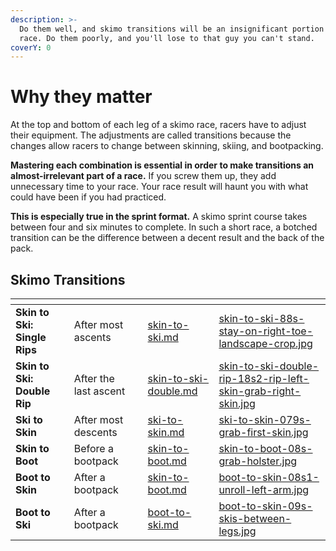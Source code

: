 ```yaml
---
description: >-
  Do them well, and skimo transitions will be an insignificant portion of your
  race. Do them poorly, and you'll lose to that guy you can't stand.
coverY: 0
---
```


# Why they matter

At the top and bottom of each leg of a skimo race, racers have to adjust their equipment. The adjustments are called transitions because the changes allow racers to change between skinning, skiing, and bootpacking.

**Mastering each combination is essential in order to make transitions an almost-irrelevant part of a race.** If you screw them up, they add unnecessary time to your race. Your race result will haunt you with what could have been if you had practiced.

**This is especially true in the sprint format.** A skimo sprint course takes between four and six minutes to complete. In such a short race, a botched transition can be the difference between a decent result and the back of the pack.

## Skimo Transitions

<table data-view="cards"><thead><tr><th></th><th></th><th></th><th data-hidden data-card-target data-type="content-ref"></th><th data-hidden data-card-cover data-type="files"></th></tr></thead><tbody><tr><td><strong>Skin to Ski: Single Rips</strong></td><td>After most ascents</td><td><strong></strong></td><td><a href="what-to-practice/skin-to-ski.md">skin-to-ski.md</a></td><td><a href=".gitbook/assets/skin-to-ski-88s-stay-on-right-toe-landscape-crop.jpg">skin-to-ski-88s-stay-on-right-toe-landscape-crop.jpg</a></td></tr><tr><td><strong>Skin to Ski: Double Rip</strong></td><td>After the last ascent</td><td><strong></strong></td><td><a href="what-to-practice/skin-to-ski-double.md">skin-to-ski-double.md</a></td><td><a href=".gitbook/assets/skin-to-ski-double-rip-18s2-rip-left-skin-grab-right-skin.jpg">skin-to-ski-double-rip-18s2-rip-left-skin-grab-right-skin.jpg</a></td></tr><tr><td><strong>Ski to Skin</strong></td><td>After most descents</td><td><strong></strong></td><td><a href="what-to-practice/ski-to-skin.md">ski-to-skin.md</a></td><td><a href=".gitbook/assets/ski-to-skin-079s-grab-first-skin.jpg">ski-to-skin-079s-grab-first-skin.jpg</a></td></tr><tr><td><strong>Skin to Boot</strong></td><td>Before a bootpack</td><td><strong></strong></td><td><a href="what-to-practice/skin-to-boot.md">skin-to-boot.md</a></td><td><a href=".gitbook/assets/skin-to-boot-08s-grab-holster.jpg">skin-to-boot-08s-grab-holster.jpg</a></td></tr><tr><td><strong>Boot to Skin</strong></td><td>After a bootpack</td><td><strong></strong></td><td><a href="what-to-practice/skin-to-boot.md">skin-to-boot.md</a></td><td><a href=".gitbook/assets/boot-to-skin-08s1-unroll-left-arm.jpg">boot-to-skin-08s1-unroll-left-arm.jpg</a></td></tr><tr><td><strong>Boot to Ski</strong></td><td>After a bootpack</td><td><strong></strong></td><td><a href="what-to-practice/boot-to-ski.md">boot-to-ski.md</a></td><td><a href=".gitbook/assets/boot-to-skin-09s-skis-between-legs.jpg">boot-to-skin-09s-skis-between-legs.jpg</a></td></tr></tbody></table>

